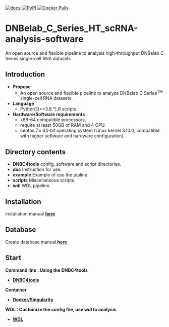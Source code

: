 [![docs]([https://img.shields.io/static/v1?label=docs&message=dnbc4tools&color=green)](https://dnbc4tools.readthedocs.io/zh/latest/?badge=latest)
[![PyPI](https://img.shields.io/pypi/v/dnbc4tools)](https://pypi.org/project/DNBC4tools)
[![Docker Pulls](https://img.shields.io/docker/pulls/lishuangshuang3/dnbc4tools)](https://hub.docker.com/r/lishuangshuang3/dnbc4tools)

# DNBelab_C_Series_HT_scRNA-analysis-software
An open source and flexible pipeline to analysis high-throughput DNBelab C Series single-cell RNA datasets
## Introduction
- **Propose**
  - An open source and flexible pipeline to analyze DNBelab C Series<sup>TM</sup> single-cell RNA datasets. 
- **Language**
  - Python3(>=3.8.*),R scripts
- **Hardware/Software requirements** 
  - x86-64 compatible processors.
  - require at least 50GB of RAM and 4 CPU. 
  - centos 7.x 64-bit operating system (Linux kernel 3.10.0, compatible with higher software and hardware configuration). 

## Directory contents
- **DNBC4tools**   config, software and script directories.
- **doc**   Instruction for use.
- **example** Example of use the pipline.
- **scripts**    Miscellaneous scripts.
- **wdl**  WDL pipeline.

## Installation
installation manual [**here**](./doc/installation.md)

## Database
Create database manual [**here**](./doc/database.md)
## Start

**Command line : Using the DNBC4tools**

- **[DNBC4tools](./doc/DNBC4tools/start.md)**

**Container**

- **[Docker/Singularity](./doc/docker/start.md)**

**WDL : Customize the config file, use wdl to analysis**

- **[WDL](./doc/wdl/start.md)**
